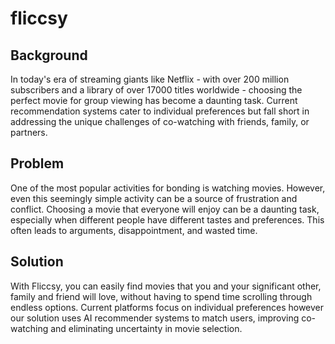# fliccsy

## Background
In today's era of streaming giants like Netflix - with over 200 million subscribers and a library of over 17000 titles worldwide - choosing the perfect movie for group viewing has become a daunting task. Current recommendation systems cater to individual preferences but fall short in addressing the unique challenges of co-watching with friends, family, or partners.

## Problem
One of the most popular activities for bonding is watching movies. However, even this seemingly simple activity can be a source of frustration and conflict. Choosing a movie that everyone will enjoy can be a daunting task, especially when different people have different tastes and preferences. This often leads to arguments, disappointment, and wasted time.

## Solution
With Fliccsy, you can easily find movies that you and your significant other, family and friend will love, without having to spend time scrolling through endless options. Current platforms focus on individual preferences however our solution uses AI recommender systems to match users, improving co-watching and eliminating uncertainty in movie selection.
